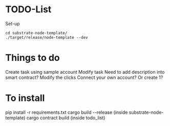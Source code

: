 # TODO-List

Set-up
```
cd substrate-node-template/
./target/release/node-template --dev
```

# Things to do
Create task using sample account
Modify task
Need to add description into smart contract?
Modify the clicks
Connect your own account? Or create 1? 

# To install
pip install -r requirements.txt
cargo build --release (inside substrate-node-template)
cargo contract build (inside todo_list)